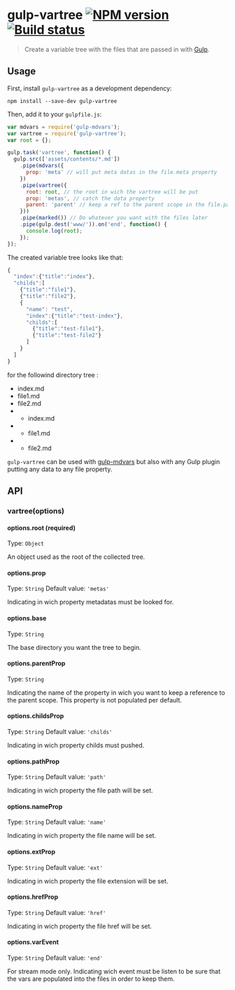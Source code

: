 # gulp-vartree [![NPM version](https://badge.fury.io/js/gulp-vartree.png)](https://npmjs.org/package/gulp-vartree) [![Build status](https://api.travis-ci.org/nfroidure/gulp-vartree.png)](https://travis-ci.org/nfroidure/gulp-vartree)
> Create a variable tree with the files that are passed in with [Gulp](http://gulpjs.com/).

## Usage

First, install `gulp-vartree` as a development dependency:

```shell
npm install --save-dev gulp-vartree
```

Then, add it to your `gulpfile.js`:

```javascript
var mdvars = require('gulp-mdvars');
var vartree = require('gulp-vartree');
var root = {};

gulp.task('vartree', function() {
  gulp.src(['assets/contents/*.md'])
    .pipe(mdvars({
      prop: 'meta' // will put meta datas in the file.meta property
    })
    .pipe(vartree({
      root: root, // the root in wich the vartree will be put
      prop: 'metas', // catch the data property
      parent: 'parent' // keep a ref to the parent scope in the file.parent property
    }))
    .pipe(marked()) // Do whatever you want with the files later
    .pipe(gulp.dest('www/')).on('end', function() {
      console.log(root);
    });
});
```
The created variable tree looks like that:
```js
{
  "index":{"title":"index"},
  "childs":[
    {"title":"file1"},
    {"title":"file2"},
    {
      "name": "test",
      "index":{"title":"test-index"},
      "childs":[
        {"title":"test-file1"},
        {"title":"test-file2"}
      ]
    }
  ]
}
```
for the followind directory tree :

* index.md
* file1.md
* file2.md
* * index.md
* * file1.md
* * file2.md

`gulp-vartree` can be used with
 [gulp-mdvars](https://github.com/nfroidure/gulp-mdvars) but also with any Gulp
 plugin putting any data to any file property.

## API

### vartree(options)

#### options.root (required)
Type: `Object`

An object used as the root of the collected tree.

#### options.prop
Type: `String`
Default value: `'metas'`

Indicating in wich property metadatas must be looked for.

#### options.base
Type: `String`

The base directory you want the tree to begin.

#### options.parentProp
Type: `String`

Indicating the name of the property in wich you want to keep a reference to the
 parent scope. This property is not populated per default.

#### options.childsProp
Type: `String`
Default value: `'childs'`

Indicating in wich property childs must pushed.

#### options.pathProp
Type: `String`
Default value: `'path'`

Indicating in wich property the file path will be set.

#### options.nameProp
Type: `String`
Default value: `'name'`

Indicating in wich property the file name will be set.

#### options.extProp
Type: `String`
Default value: `'ext'`

Indicating in wich property the file extension will be set.

#### options.hrefProp
Type: `String`
Default value: `'href'`

Indicating in wich property the file href will be set.


#### options.varEvent
Type: `String`
Default value: `'end'`

For stream mode only. Indicating wich event must be listen to be sure that the
 vars are populated into the files in order to keep them.
